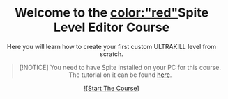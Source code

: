 <div style="text-align: center;">

# Welcome to the <color:"red">Spite Level Editor</color> Course

Here you will learn how to create your first custom ULTRAKILL level from scratch.

> [!NOTICE]
> You need to have Spite installed on your PC for this course. The tutorial on it can be found [here](Setup/setup-editor).

[![Start The Course]](https://layzyidiot.github.io/e-sw/#/)

